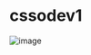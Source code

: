 # cssodev1

![image](https://user-images.githubusercontent.com/58724276/193937504-0fdf9bbe-7a8a-43ef-ac1f-0cd8b409a289.png)

